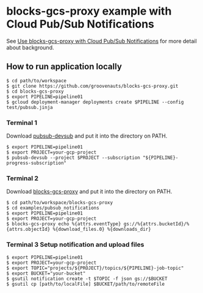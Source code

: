 # blocks-gcs-proxy example with Cloud Pub/Sub Notifications

See [Use blocks-gcs-proxy with Cloud Pub/Sub Notifications](../../doc/pubsub_notification.md)
for more detail about background.

## How to run application locally

```
$ cd path/to/workspace
$ git clone https://github.com/groovenauts/blocks-gcs-proxy.git
$ cd blocks-gcs-proxy
$ export PIPELINE=pipeline01
$ gcloud deployment-manager deployments create $PIPELINE --config test/pubsub.jinja
```

### Terminal 1

Download [pubsub-devsub](https://github.com/akm/pubsub-devsub/releases) and put it into the directory on PATH.

```
$ export PIPELINE=pipeline01
$ export PROJECT=your-gcp-project
$ pubsub-devsub --project $PROJECT --subscription "${PIPELINE}-progress-subscription"
```

### Terminal 2

Download [blocks-gcs-proxy](https://github.com/groovenauts/blocks-gcs-proxy/releases) and put it into the directory on PATH.

```
$ cd path/to/workspace/blocks-gcs-proxy
$ cd examples/pubsub_notifications
$ export PIPELINE=pipeline01
$ export PROJECT=your-gcp-project
$ blocks-gcs-proxy echo %{attrs.eventType} gs://%{attrs.bucketId}/%{attrs.objectId} %{download_files.0} %{downloads_dir}
```

### Terminal 3 Setup notification and upload files

```
$ export PIPELINE=pipeline01
$ export PROJECT=your-gcp-project
$ export TOPIC="projects/${PROJECT}/topics/${PIPELINE}-job-topic"
$ export BUCKET="your-bucket"
$ gsutil notification create -t $TOPIC -f json gs://$BUCKET
$ gsutil cp [path/to/localFile] $BUCKET/path/to/remoteFile
```
